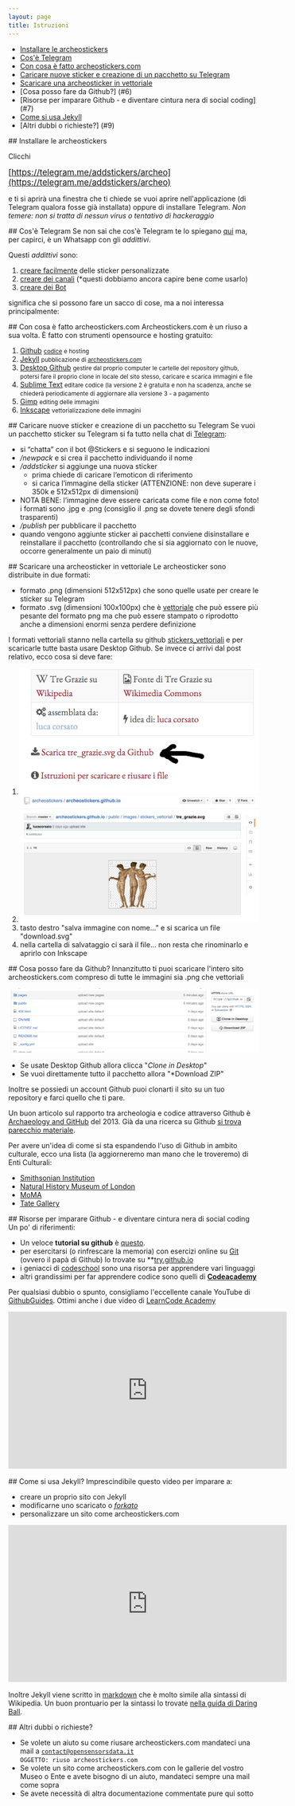 ```yaml
---
layout: page
title: Istruzioni
---
```

<a id="inizio"></a>


* [Installare le archeostickers](#1)
* [Cos'è Telegram](#2)
* [Con cosa è fatto archeostickers.com](#3)
* [Caricare nuove sticker e creazione di un pacchetto su Telegram](#4)
* [Scaricare una archeosticker in vettoriale](#5)
* [Cosa posso fare da Github?] (#6)
* [Risorse per imparare Github - e diventare cintura nera di social coding] (#7)
* [Come si usa Jekyll](#8)
* [Altri dubbi o richieste?] (#9)



<a id="1"></a>
##[<i class="fa fa-angle-up"></i>](#inizio) Installare le archeostickers 

Clicchi 

<big>[https://telegram.me/addstickers/archeo](https://telegram.me/addstickers/archeo)</big>

e ti si aprirà una finestra che ti chiede se vuoi aprire nell'applicazione (di Telegram qualora fosse già installata) oppure di installare Telegram. *Non temere: non si tratta di nessun virus o tentativo di hackeraggio*



<a id="2"></a>
##[<i class="fa fa-angle-up"></i>](#inizio) Cos'è Telegram
Se non sai che cos'è Telegram te lo spiegano [qui](https://telegram.org/faq#q-what-is-telegram-what-do-i-do-here) ma, per capirci, è un Whatsapp con gli *addittivi*.

Questi *addittivi* sono:

1. [creare facilmente](https://telegram.org/blog/stickers) delle sticker personalizzate
2. [creare dei canali](https://telegram.org/blog/channels) (*questi dobbiamo ancora capire bene come usarlo)
3. [creare dei Bot](https://core.telegram.org/bots/faq)

significa che si possono fare un sacco di cose, ma a noi interessa principalmente:

 

<a id="3"></a>
##[<i class="fa fa-angle-up"></i>](#inizio) Con cosa è fatto archeostickers.com
Archeostickers.com è un riuso a sua volta. È fatto con strumenti opensource e hosting gratuito:

1. [Github](https://github.com) <small>[codice](https://github.com/archeostickers) e hosting</small>
2. [Jekyll](https://jekyllrb.com/) <small>pubblicazione di [archeostickers.com](http://archeostickers.com)</small>
3. [Desktop Github](https://desktop.github.com/) <small>gestire dal proprio computer le cartelle del repository github, potersi fare il proprio clone in locale del sito stesso, caricare e scarica immagini e file</small>
4. [Sublime Text](http://www.sublimetext.com/2) <small>editare codice (la versione 2 è gratuita e non ha scadenza, anche se chiederà periodicamente di aggiornare alla versione 3  - a pagamento</small>
5. [Gimp](http://www.gimp.org/) <small>editing delle immagini</small>
6. [Inkscape](https://inkscape.org/it/) <small>vettorializzazione delle immagini</small>




<a id="4"></a>
##[<i class="fa fa-angle-up"></i>](#inizio) Caricare nuove sticker e creazione di un pacchetto su Telegram
Se vuoi un pacchetto sticker su Telegram si fa tutto nella chat di [Telegram](https://telegram.org/): 

* si “chatta” con il bot @Stickers e si seguono le indicazioni
* */newpack* e si crea il pacchetto individuando il nome
* */addsticker* si aggiunge una nuova sticker
	* prima chiede di caricare l’emoticon di riferimento
	* si carica l’immagine della sticker (ATTENZIONE: non deve superare i 350k e 512x512px di dimensioni)
* NOTA BENE: l’immagine deve essere caricata come file e non come foto! i formati sono .jpg e .png (consiglio il .png se dovete tenere degli sfondi trasparenti)
* */publish* per pubblicare il pacchetto
* quando vengono aggiunte sticker ai pacchetti conviene disinstallare e reinstallare il pacchetto (controllando che si sia aggiornato con le nuove, occorre generalmente un paio di minuti)




<a id="5"></a>
##[<i class="fa fa-angle-up"></i>](#inizio) Scaricare una archeosticker in vettoriale
Le archeosticker sono distribuite in due formati:

* formato .png (dimensioni 512x512px) che sono quelle usate per creare le sticker su Telegram
* formato .svg (dimensioni 100x100px) che è [vettoriale](https://it.wikipedia.org/wiki/Grafica_vettoriale) che può essere più pesante del formato png ma che può essere stampato o riprodotto anche a dimensioni enormi senza perdere definizione

I formati vettoriali stanno nella cartella su github [stickers_vettoriali](https://github.com/archeostickers/archeostickers.github.io/tree/master/public/images/stickers_vettoriali) e per scaricarle tutte basta usare Desktop Github. Se invece ci arrivi dal post relativo, ecco cosa si deve fare:

1. ![link per scaricare l'archeosticker vettoriale](/public/images/tutorial/link_download_vettoriale.png)
2. ![finestra Github](/public/images/tutorial/finestra_github.png)
3. tasto destro "salva immagine con nome..." e si scarica un file "download.svg"
4. nella cartella di salvataggio ci sarà il file... non resta che rinominarlo e aprirlo con Inkscape



<a id="6"></a>
##[<i class="fa fa-angle-up"></i>](#inizio) Cosa posso fare da Github?
Innanzitutto ti puoi scaricare l'intero sito archeostickers.com compreso di tutte le immagini sia .png che vettoriali

![download_archeostickers.com](/public/images/tutorial/download_archeostickers.com.png)

* Se usate Desktop Github allora clicca "*Clone in Desktop*"
* Se vuoi direttamente tutto il pacchetto allora "*Download ZIP"

Inoltre se possiedi un account Github puoi clonarti il sito su un tuo repository e farci quello che ti pare. 

Un buon articolo sul rapporto tra archeologia e codice attraverso Github è [Archaeology and GitHub](http://www.poweredbyosteons.org/2013/08/archaeology-and-github.html) del 2013. Già da una ricerca su Github [si trova parecchio materiale](https://github.com/search?utf8=%E2%9C%93&q=archeology).

Per avere un'idea di come si sta espandendo l'uso di Github in ambito culturale, ecco una lista (la aggiorneremo man mano che le troveremo) di Enti Culturali:

* [Smithsonian Institution](https://github.com/Smithsonian)
* [Natural History Museum of London](https://github.com/NaturalHistoryMuseum)
* [MoMA](https://github.com/MuseumofModernArt)
* [Tate Gallery](https://github.com/tategallery)



<a id="7"></a>
##[<i class="fa fa-angle-up"></i>](#inizio) Risorse per imparare Github - e diventare cintura nera di social coding
Un po' di riferimenti:

* Un veloce **tutorial su github** è [questo](https://guides.github.com/activities/hello-world/).
* per esercitarsi (o rinfrescare la memoria) con esercizi online su [Git](https://git-scm.com/) (ovvero il papà di Github) lo trovate su **[try.github.io](https://try.github.io)
* i geniacci di [codeschool](https://www.codeschool.com) sono una risorsa per apprendere vari linguaggi
* altri grandissimi per far apprendere codice sono quelli di **[Codeacademy](https://www.codecademy.com/)**

Per qualsiasi dubbio o spunto, consigliamo l'eccellente canale YouTube di [GithubGuides](https://www.youtube.com/user/GitHubGuides). Ottimi anche i due video di [LearnCode Academy](https://www.youtube.com/user/learncodeacademy)

<iframe width="560" height="315" src="https://www.youtube.com/embed/0fKg7e37bQE" frameborder="0" allowfullscreen></iframe>


<a id="8"></a>
##[<i class="fa fa-angle-up"></i>](#inizio) Come si usa Jekyll?
Imprescindibile questo video per imparare a:

* creare un proprio sito con Jekyll
* modificarne uno scaricato o [*forkato*](https://it.wikipedia.org/wiki/Fork_(sviluppo_software))
* personalizzare un sito come archeostickers.com

<iframe width="560" height="315" src="https://www.youtube.com/embed/iWowJBRMtpc" frameborder="0" allowfullscreen></iframe>

Inoltre Jekyll viene scritto in [markdown](https://it.wikipedia.org/wiki/Markdown) che è molto simile alla sintassi di Wikipedia. Un buon prontuario per la sintassi lo trovate [nella guida di Daring Ball](https://daringfireball.net/projects/markdown/syntax).



<a id="9"></a>
##[<i class="fa fa-angle-up"></i>](#inizio) Altri dubbi o richieste?

* Se volete un aiuto su come riusare archeostickers.com mandateci una mail a <code>contact@opensensorsdata.it OGGETTO: riuso archeostickers.com</code>
* Se volete un sito come archeostickers.com con le gallerie del vostro Museo o Ente e avete bisogno di un aiuto, mandateci sempre una mail come sopra
* Se avete necessità di altra documentazione commentate pure qui sotto 